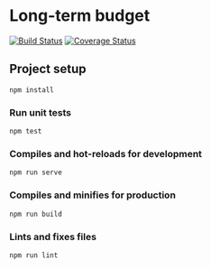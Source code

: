 # Long-term budget

[![Build Status](https://travis-ci.org/everchanger/long-term-budget.svg?branch=master)](https://travis-ci.org/everchanger/long-term-budget)
[![Coverage Status](https://coveralls.io/repos/github/everchanger/long-term-budget/badge.svg?branch=master)](https://coveralls.io/github/everchanger/long-term-budget?branch=master)

## Project setup
```
npm install
```

### Run unit tests
```
npm test
```

### Compiles and hot-reloads for development
```
npm run serve
```

### Compiles and minifies for production
```
npm run build
```

### Lints and fixes files
```
npm run lint
```
